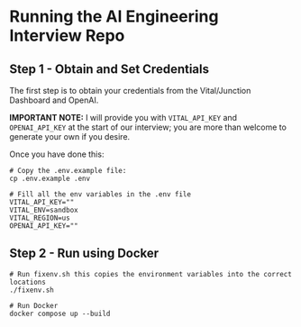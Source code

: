 # Running the AI Engineering Interview Repo

## Step 1 - Obtain and Set Credentials

The first step is to obtain your credentials from the Vital/Junction Dashboard and OpenAI.

**IMPORTANT NOTE:** I will provide you with `VITAL_API_KEY` and `OPENAI_API_KEY` at the start of our interview; you are more than welcome to generate your own if you desire.

Once you have done this:

```
# Copy the .env.example file:
cp .env.example .env

# Fill all the env variables in the .env file
VITAL_API_KEY=""
VITAL_ENV=sandbox
VITAL_REGION=us
OPENAI_API_KEY=""
```

## Step 2 - Run using Docker 

```
# Run fixenv.sh this copies the environment variables into the correct locations
./fixenv.sh

# Run Docker 
docker compose up --build
```